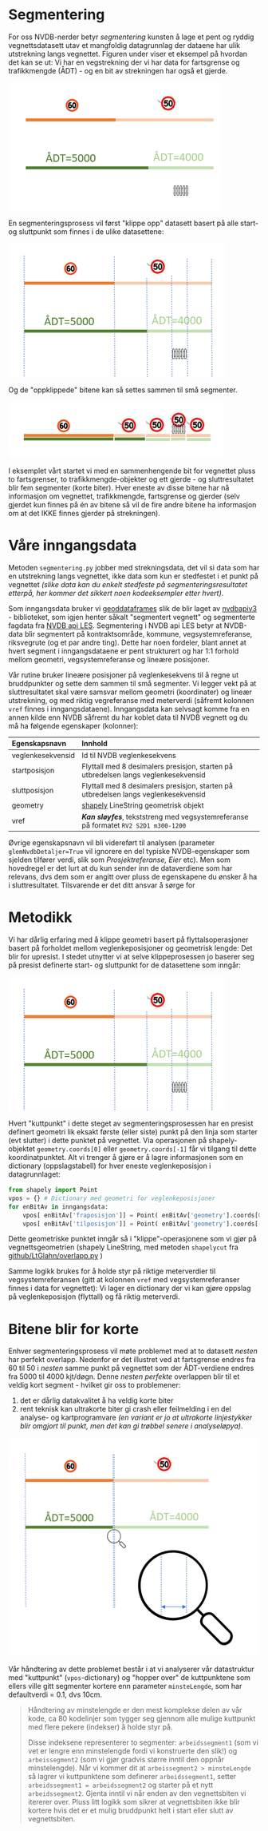 # Segmentering 

For oss NVDB-nerder betyr _segmentering_ kunsten å lage et pent og ryddig vegnettsdatasett utav et mangfoldig datagrunnlag der dataene har ulik utstrekning langs vegnettet. Figuren under viser et eksempel på hvordan det kan se ut: Vi har en vegstrekning der vi har data for fartsgrense og trafikkmengde (ÅDT) - og en bit av strekningen har også et gjerde. 

![Bildet viser fartsgrense, trafikkmengde og et gjerde med ulik utstrekning på vegnettet](./pic/segmentering1.png)

En segmenteringsprosess vil først "klippe opp" datasett basert på alle start- og sluttpunkt som finnes i de ulike datasettene:

![Bildet viser klippeprosess for data med ulik utstrekning langs vegnettet](./pic/segmentering2.png)

Og de "oppklippede" bitene kan så settes sammen til små segmenter.  

![Bildet viser hvordan vi kombinerer alle data i form av mange små segmenter](./pic/segmentering3.png)

I  eksemplet vårt startet vi med en sammenhengende bit for vegnettet pluss to fartsgrenser, to trafikkmengde-objekter og ett gjerde - og sluttresultatet blir fem segmenter (korte biter). Hver eneste av disse bitene har nå informasjon om vegnettet, trafikkmengde, fartsgrense og gjerder (selv gjerdet kun finnes på én av bitene så vil de fire andre bitene ha informasjon om at det IKKE finnes gjerder på strekningen). 

# Våre inngangsdata

Metoden `segmentering.py` jobber med strekningsdata, det vil si data som har en utstrekning langs vegnettet, ikke data som kun er stedfestet i et punkt på vegnettet _(slike data kan du enkelt stedfeste på segmenteringsresultatet etterpå, her kommer det sikkert noen kodeeksempler etter hvert)_. 

Som inngangsdata bruker vi [geoddataframes](https://geopandas.org)  slik de blir laget av [nvdbapiv3](https://github.com/LtGlahn/nvdbapi-V3) - biblioteket, som igjen henter såkalt "segmentert vegnett" og segmenterte fagdata fra [NVDB api LES](https://nvdbapiles-v3.atlas.vegvesen.no/dokumentasjon). Segmentering i NVDB api LES betyr at NVDB-data blir segmentert på kontraktsområde, kommune, vegsystemreferanse, riksvegrute (og et par andre ting). Dette har noen fordeler, blant annet at hvert segment i inngangsdataene er pent strukturert og har 1:1 forhold mellom geometri, vegsystemreferanse og lineære posisjoner. 

Vår rutine bruker lineære posisjoner på veglenkesekvens til å regne ut bruddpunkter og sette dem sammen til små segmenter. Vi legger vekt på at sluttresultatet skal være samsvar mellom geometri (koordinater) og lineær utstrekning, og med riktig vegreferanse med meterverdi (såfremt kolonnen `vref` finnes i inngangsdataene). Inngangsdata kan selvsagt komme fra en annen kilde enn NVDB såfremt du har koblet data til NVDB vegnett og du må ha følgende egenskaper (kolonner): 

| Egenskapsnavn | Innhold | 
|:---------------|:--------|
| veglenkesekvensid |  Id til NVDB veglenkesekvens |
| startposisjon | Flyttall med 8 desimalers presisjon, starten på utbredelsen langs veglenkesekvensid | 
| sluttposisjon | Flyttall med 8 desimalers presisjon, starten på utbredelsen langs veglenkesekvensid | 
| geometry | [shapely](https://shapely.readthedocs.io/) LineString geometrisk objekt |
| vref | _**Kan sløyfes**_, tekststreng med vegsystemreferanse på formatet `RV2 S2D1 m300-1200` | 

Øvrige egenskapsnavn vil bli videreført til analysen (parameter `glemNvdbDetaljer=True` vil ignorere en del typiske NVDB-egenskaper som sjelden tilfører verdi, slik som _Prosjektreferanse, Eier_ etc). Men som hovedregel er det lurt at du kun sender inn de dataverdiene som har relevans, dvs dem som er angitt over pluss de egenskapene du ønsker å ha i sluttresultatet. Tilsvarende er det ditt ansvar å sørge for  

# Metodikk 

Vi har dårlig erfaring med å klippe geometri basert på flyttalsoperasjoner basert på forholdet mellom veglenkeposisjoner og geometrisk lengde: Det blir for upresist. I stedet utnytter vi at selve klippeprosessen jo baserer seg på presist definerte start- og sluttpunkt for de datasettene som inngår: 

![Bildet viser klippeprosess for data med ulik utstrekning langs vegnettet](./pic/segmentering2.png)

Hvert "kuttpunkt" i dette steget av segmenteringsprosessen har en presist definert geometri lik eksakt første (eller siste) punkt på den linja som starter (evt slutter) i dette punktet på vegnettet. Via operasjonen på shapely-objektet `geometry.coords[0]` eller `geometry.coords[-1]` får vi tilgang til dette koordinatpunktet. Alt vi trenger å gjøre er å lagre informasjonen som en dictionary (oppslagstabell) for hver eneste veglenkeposisjon i datagrunnlaget: 

```python
from shapely import Point 
vpos = {} # Dictionary med geometri for veglenkeposisjoner
for enBitAv in inngangsdata: 
    vpos[ enBitAv['fraposisjon']] = Point( enBitAv['geometry'].coords[0] )
    vpos[ enBitAv['tilposisjon']] = Point( enBitAv['geometry'].coords[-1] )    
```

Dette geometriske punktet inngår så i "klippe"-operasjonene som vi gjør på vegnettsgeometrien (shapely LineString, med metoden `shapelycut` fra [github/LtGlahn/overlapp.py](https://github.com/LtGlahn/nvdbapi-V3/blob/master/overlapp.md#user-content-hvorfor-har-vi-en-egen-funksjon-shapelycut-) )

Samme logikk brukes for å holde styr på riktige meterverdier til vegsystemreferansen (gitt at kolonnen `vref` med vegsystemreferanser finnes i data for vegnettet): Vi lager en dictionary der vi kan gjøre oppslag på veglenkeposisjon (flyttall) og få riktig meterverdi. 

# Bitene blir for korte

Enhver segmenteringsprosess vil møte problemet med at to datasett _*nesten*_ har perfekt overlapp. Nedenfor er det illustret ved at fartsgrense endres fra 60 til 50 i _*nesten*_ samme punkt på vegnettet som der ÅDT-verdiene endres fra 5000 til 4000 kjt/døgn. Denne _*nesten perfekte*_ overlappen blir til et veldig kort segment - hvilket gir oss to problemener: 
  1. det er dårlig datakvalitet å ha veldig korte biter
  1. rent teknisk kan ultrakorte biter gi crash eller feilmelding i en del analyse- og kartprogramvare _(en variant er jo at ultrakorte linjestykker blir omgjort til punkt, men det kan gi trøbbel senere i analyseløpya)_.    

![Bildet viser hvordan to datasett med nesten perfekt overlapp gir ekstremt korte segmenter](./pic/segmentering4.png)

Vår håndtering av dette problemet består i at vi analyserer vår datastruktur med "kuttpunkt" (`vpos`-dictionary) og "hopper over" de kuttpunktene som ellers ville gitt  segmenter kortere enn parameter  `minsteLengde`, som har defaultverdi = 0.1, dvs 10cm. 

> Håndtering av minstelengde er den mest komplekse delen av vår kode, ca 80 kodelinjer som tygger seg gjennom alle mulige kuttpunkt med flere pekere (indekser) å holde styr på. 
>
> Disse indeksene representerer to segmenter: `arbeidssegment1` (som vi vet er lengre enn minstelengde fordi vi konstruerte den slik!) og `arbeissegment2` (som vi gjør gradvis større inntil den oppnår minstelengde). Når vi kommer dit at `arbeissegment2 > minsteLengde` så lagrer vi kuttpunktene som definerer `arbeidssegment1`, setter `arbeidssegment1 = arbeidssegment2` og starter på et nytt `arbeidssegment2`. Gjenta inntil vi når enden av den vegnettsbiten vi itererer over.  Pluss litt logikk som sikrer at vegnettsbiten ikke blir kortere hvis det er et mulig bruddpunkt helt i start eller slutt av vegnettsbiten. 

